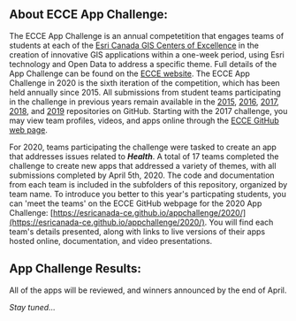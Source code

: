 ## About ECCE App Challenge:

The ECCE App Challenge is an annual competetition that engages teams of students at each of the [Esri Canada GIS Centers of Excellence](https://ecce.esri.ca/wpecce/schools/) in the creation of innovative GIS applications within a one-week period, using Esri technology and Open Data to address a specific theme.  Full details of the App Challenge can be found on the [ECCE website](https://ecce.esri.ca/wpecce/app-challenge/).  The ECCE App Challenge in 2020 is the sixth iteration of the competition, which has been held annually since 2015.  All submissions from student teams participating in the challenge in previous years remain available in the [2015](https://github.com/EsriCanada-CE/ecce-app-challenge-2015), [2016](https://github.com/EsriCanada-CE/ecce-app-challenge-2016), [2017](https://github.com/EsriCanada-CE/ecce-app-challenge-2017), [2018](https://github.com/EsriCanada-CE/ecce-app-challenge-2018), and [2019](https://github.com/EsriCanada-CE/ecce-app-challenge-2019) repositories on GitHub.  Starting with the 2017 challenge, you may view team profiles, videos, and apps online through the [ECCE GitHub web page](https://esricanada-ce.github.io).

For 2020, teams participating the challenge were tasked to create an app that addresses issues related to ***Health***.  A total of 17 teams completed the challenge to create new apps that addressed a variety of themes, with all submissions completed by April 5th, 2020.  The code and documentation from each team is included in the subfolders of this repository, organized by team name.  To introduce you better to this year's particpating students, you can 'meet the teams' on the ECCE GitHub webpage for the 2020 App Challenge: [https://esricanada-ce.github.io/appchallenge/2020/](https://esricanada-ce.github.io/appchallenge/2020/).  You will find each team's details presented, along with links to live versions of their apps hosted online, documentation, and video presentations.

## App Challenge Results:

All of the apps will be reviewed, and winners announced by the end of April.

*Stay tuned...*